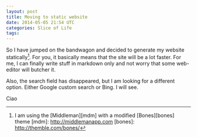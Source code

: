 ```yaml
---
layout: post
title: Moving to static website
date: 2014-05-05 21:54 UTC
categories: Slice of Life
tags:
---
```


So I have jumped on the bandwagon and decided to generate my website
statically[^mdm]. For you, it basically means that the site will be a lot
faster. For me, I can finally write stuff in markdown only and not worry that
some web-editor will butcher it.

[^mdm]: I am using the [Middleman][mdm] with a modified [Bones][bones] theme
[mdm]: http://middlemanapp.com
[bones]: http://themble.com/bones/

Also, the search field has disappeared, but I am looking for a different
option. Either Google custom search or Bing. I will see.

Ciao
